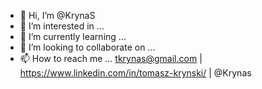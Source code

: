 - 👋 Hi, I’m @KrynaS
- 👀 I’m interested in ...
- 🌱 I’m currently learning ... 
- 💞️ I’m looking to collaborate on ...
- 📫 How to reach me ... tkrynas@gmail.com | https://www.linkedin.com/in/tomasz-krynski/ | @Krynas

<!---
KrynaS/KrynaS is a ✨ special ✨ repository because its `README.md` (this file) appears on your GitHub profile.
You can click the Preview link to take a look at your changes.
--->
